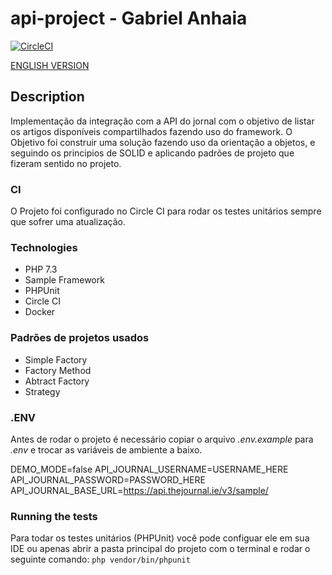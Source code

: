 # api-project - Gabriel Anhaia
[![CircleCI](https://circleci.com/gh/gabrielanhaia/api-project/tree/master.svg?style=svg)](https://circleci.com/gh/gabrielanhaia/api-project/tree/master)

[ENGLISH VERSION](https://github.com/gabrielanhaia/api-project/blob/master/README.md)

## Description

Implementação da integração com a API do jornal com o objetivo de listar os artigos disponíveis compartilhados fazendo uso do framework. O Objetivo foi construir uma solução fazendo uso da orientação a objetos, e seguindo os principios de SOLID e aplicando padrões de projeto que fizeram sentido no projeto.

### CI

O Projeto foi configurado no Circle CI para rodar os testes unitários sempre que sofrer uma atualização.

### Technologies

- PHP 7.3
- Sample Framework
- PHPUnit
- Circle CI
- Docker

### Padrões de projetos usados
- Simple Factory
- Factory Method
- Abtract Factory
- Strategy

### .ENV

Antes de rodar o projeto é necessário copiar o arquivo *.env.example* para *.env* e trocar as variáveis de ambiente a baixo.

DEMO_MODE=false
API_JOURNAL_USERNAME=USERNAME_HERE
API_JOURNAL_PASSWORD=PASSWORD_HERE
API_JOURNAL_BASE_URL=https://api.thejournal.ie/v3/sample/

### Running the tests

Para todar os testes unitários (PHPUnit) você pode configuar ele em sua IDE ou apenas abrir a pasta principal do projeto com o terminal e rodar o seguinte comando:
`php vendor/bin/phpunit`

